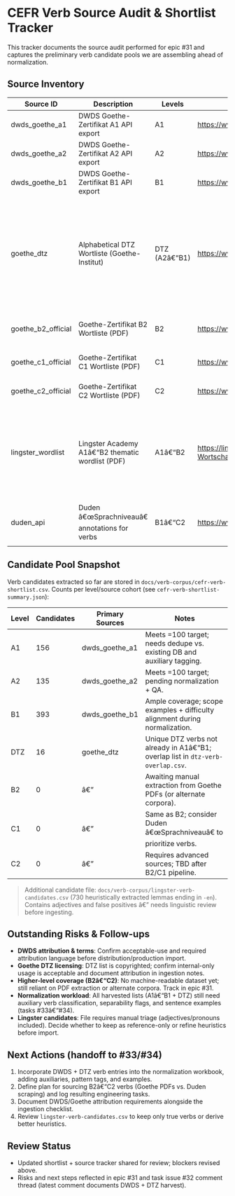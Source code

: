 ﻿# CEFR Verb Source Audit & Shortlist Tracker

This tracker documents the source audit performed for epic #31 and captures the preliminary verb candidate pools we are assembling ahead of normalization.

## Source Inventory
| Source ID | Description | Levels | Access URL | License | Status |
| --- | --- | --- | --- | --- | --- |
| dwds_goethe_a1 | DWDS Goethe-Zertifikat A1 API export | A1 | https://www.dwds.de/api/lemma/goethe/A1.csv | DWDS terms (attribution required) | ? Imported into shortlist (156 verbs)
| dwds_goethe_a2 | DWDS Goethe-Zertifikat A2 API export | A2 | https://www.dwds.de/api/lemma/goethe/A2.csv | DWDS terms (attribution required) | ? Imported into shortlist (135 verbs)
| dwds_goethe_b1 | DWDS Goethe-Zertifikat B1 API export | B1 | https://www.dwds.de/api/lemma/goethe/B1.csv | DWDS terms (attribution required) | ? Imported into shortlist (393 verbs)
| goethe_dtz | Alphabetical DTZ Wortliste (Goethe-Institut) | DTZ (A2â€“B1) | https://www.goethe.de/resources/files/pdf209/dtz_wortliste.pdf | Copyright Â© Goethe-Institut | âœ… Imported 16 DTZ-only verbs (see `dtz-verb-list.csv`); 459 overlaps logged in `dtz-verb-overlap.csv`; text capture stored (`goethe-dtz-wortliste.txt`)
| goethe_b2_official | Goethe-Zertifikat B2 Wortliste (PDF) | B2 | https://www.goethe.de/pro/relaunch/prf/de/B2_Wortliste_2018.pdf | Copyright Â© Goethe-Institut | ?? Requires manual download workflow
| goethe_c1_official | Goethe-Zertifikat C1 Wortliste (PDF) | C1 | https://www.goethe.de/pro/relaunch/prf/de/C1_Wortliste.pdf | Copyright Â© Goethe-Institut | ?? Manual extraction required
| goethe_c2_official | Goethe-Zertifikat C2 Wortliste (PDF) | C2 | https://www.goethe.de/pro/relaunch/prf/de/C2_Wortliste.pdf | Copyright Â© Goethe-Institut | ?? Manual extraction required
| lingster_wordlist | Lingster Academy A1â€“B2 thematic wordlist (PDF) | A1â€“B2 | https://lingster.de/wp-content/uploads/2023/03/Der-deutsche-Wortschatz-von-A1-bis-B2-Lingster-Academy.pdf | Copyright Â© Lingster Academy | ? Text capture stored (`lingster-wortschatz-A1-B2.txt`); heuristic verb candidates in `lingster-verb-candidates.csv` need manual validation
| duden_api | Duden â€œSprachniveauâ€ annotations for verbs | B1â€“C2 | https://www.duden.de | Copyright Â© Bibliographisches Institut | ?? Accessible, but needs scraping pipeline + usage review

## Candidate Pool Snapshot
Verb candidates extracted so far are stored in `docs/verb-corpus/cefr-verb-shortlist.csv`. Counts per level/source cohort (see `cefr-verb-shortlist-summary.json`):

| Level | Candidates | Primary Sources | Notes |
| --- | --- | --- | --- |
| A1 | 156 | dwds_goethe_a1 | Meets =100 target; needs dedupe vs. existing DB and auxiliary tagging.
| A2 | 135 | dwds_goethe_a2 | Meets =100 target; pending normalization + QA.
| B1 | 393 | dwds_goethe_b1 | Ample coverage; scope examples + difficulty alignment during normalization.
| DTZ | 16 | goethe_dtz | Unique DTZ verbs not already in A1â€“B1; overlap list in `dtz-verb-overlap.csv`.
| B2 | 0 | â€” | Awaiting manual extraction from Goethe PDFs (or alternate corpora).
| C1 | 0 | â€” | Same as B2; consider Duden â€œSprachniveauâ€ to prioritize verbs.
| C2 | 0 | â€” | Requires advanced sources; TBD after B2/C1 pipeline.

> Additional candidate file: `docs/verb-corpus/lingster-verb-candidates.csv` (730 heuristically extracted lemmas ending in `-en`). Contains adjectives and false positives â€” needs linguistic review before ingesting.

## Outstanding Risks & Follow-ups
- **DWDS attribution & terms**: Confirm acceptable-use and required attribution language before distribution/production import.
- **Goethe DTZ licensing**: DTZ list is copyrighted; confirm internal-only usage is acceptable and document attribution in ingestion notes.
- **Higher-level coverage (B2â€“C2)**: No machine-readable dataset yet; still reliant on PDF extraction or alternate corpora. Track in epic #31.
- **Normalization workload**: All harvested lists (A1â€“B1 + DTZ) still need auxiliary verb classification, separability flags, and sentence examples (tasks #33â€“#34).
- **Lingster candidates**: File requires manual triage (adjectives/pronouns included). Decide whether to keep as reference-only or refine heuristics before import.

## Next Actions (handoff to #33/#34)
1. Incorporate DWDS + DTZ verb entries into the normalization workbook, adding auxiliaries, pattern tags, and examples.
2. Define plan for sourcing B2â€“C2 verbs (Goethe PDFs vs. Duden scraping) and log resulting engineering tasks.
3. Document DWDS/Goethe attribution requirements alongside the ingestion checklist.
4. Review `lingster-verb-candidates.csv` to keep only true verbs or derive better heuristics.

## Review Status
- Updated shortlist + source tracker shared for review; blockers revised above.
- Risks and next steps reflected in epic #31 and task issue #32 comment thread (latest comment documents DWDS + DTZ harvest).




